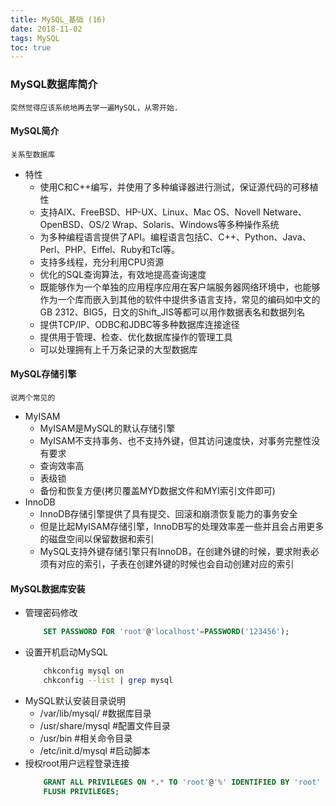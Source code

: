 ```yaml
---
title: MySQL_基础 (16)
date: 2018-11-02
tags: MySQL
toc: true
---
```


### MySQL数据库简介
    突然觉得应该系统地再去学一遍MySQL，从零开始.

<!-- more -->

#### MySQL简介
    关系型数据库
- 特性
    * 使用C和C++编写，并使用了多种编译器进行测试，保证源代码的可移植性 　　
    * 支持AIX、FreeBSD、HP-UX、Linux、Mac OS、Novell Netware、OpenBSD、OS/2 Wrap、Solaris、Windows等多种操作系统
    * 为多种编程语言提供了API。编程语言包括C、C++、Python、Java、Perl、PHP、Eiffel、Ruby和Tcl等。 　　
    * 支持多线程，充分利用CPU资源 　　
    * 优化的SQL查询算法，有效地提高查询速度 　　
    * 既能够作为一个单独的应用程序应用在客户端服务器网络环境中，也能够作为一个库而嵌入到其他的软件中提供多语言支持，常见的编码如中文的GB 2312、BIG5，日文的Shift_JIS等都可以用作数据表名和数据列名 　　
    * 提供TCP/IP、ODBC和JDBC等多种数据库连接途径 　　
    * 提供用于管理、检查、优化数据库操作的管理工具 　　
    * 可以处理拥有上千万条记录的大型数据库


#### MySQL存储引擎
    说两个常见的
- MyISAM
    * MyISAM是MySQL的默认存储引擎
    * MyISAM不支持事务、也不支持外键，但其访问速度快，对事务完整性没有要求
    * 查询效率高
    * 表级锁
    * 备份和恢复方便(拷贝覆盖MYD数据文件和MYI索引文件即可)
- InnoDB
    * InnoDB存储引擎提供了具有提交、回滚和崩溃恢复能力的事务安全
    * 但是比起MyISAM存储引擎，InnoDB写的处理效率差一些并且会占用更多的磁盘空间以保留数据和索引
    * MySQL支持外键存储引擎只有InnoDB，在创建外键的时候，要求附表必须有对应的索引，子表在创建外键的时候也会自动创建对应的索引

#### MySQL数据库安装
- 管理密码修改
    ```sql
        SET PASSWORD FOR 'root'@'localhost'=PASSWORD('123456');
    ```
- 设置开机启动MySQL
    ```bash
        chkconfig mysql on
        chkconfig --list | grep mysql
    ```
- MySQL默认安装目录说明
    * /var/lib/mysql/ #数据库目录
    * /usr/share/mysql #配置文件目录
    * /usr/bin #相关命令目录
    * /etc/init.d/mysql #启动脚本
- 授权root用户远程登录连接
    ```sql
        GRANT ALL PRIVILEGES ON *.* TO 'root'@'%' IDENTIFIED BY 'root' WITH GRANT OPTION;
        FLUSH PRIVILEGES;
    ```